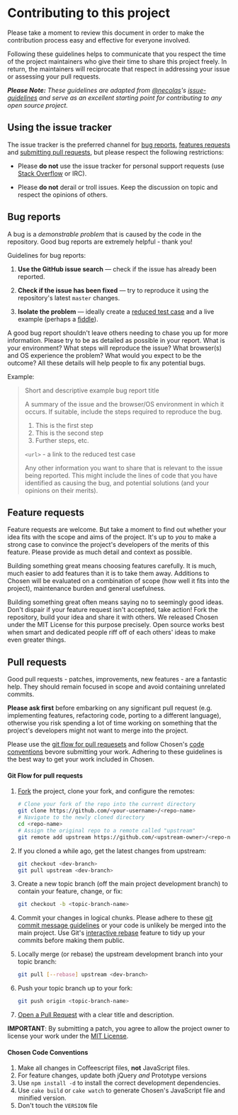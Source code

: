 # Contributing to this project

Please take a moment to review this document in order to make the contribution
process easy and effective for everyone involved.

Following these guidelines helps to communicate that you respect the time of
the project maintainers who give their time to share this project freely. 
In return, the maintainers will reciprocate that respect in addressing your 
issue or assessing your pull requests.

_**Please Note:** These guidelines are adapted from [@necolas](https://github.com/necolas)'s 
[issue-guidelines](https://github.com/necolas/issue-guidelines) and serve as
an excellent starting point for contributing to any open source project._


## Using the issue tracker

The issue tracker is the preferred channel for [bug reports](#bugs),
[features requests](#features) and [submitting pull
requests](#pull-requests), but please respect the following restrictions:

* Please **do not** use the issue tracker for personal support requests (use
  [Stack Overflow](http://stackoverflow.com) or IRC).

* Please **do not** derail or troll issues. Keep the discussion on topic and
  respect the opinions of others.


<a name="bugs"></a>
## Bug reports

A bug is a _demonstrable problem_ that is caused by the code in the repository.
Good bug reports are extremely helpful - thank you!

Guidelines for bug reports:

1. **Use the GitHub issue search** &mdash; check if the issue has already been
   reported.

2. **Check if the issue has been fixed** &mdash; try to reproduce it using the
   repository's latest `master` changes.

3. **Isolate the problem** &mdash; ideally create a [reduced test
   case](http://css-tricks.com/6263-reduced-test-cases/) and a live example 
   (perhaps a [fiddle](http://jsfiddle.net)).

A good bug report shouldn't leave others needing to chase you up for more
information. Please try to be as detailed as possible in your report. What is
your environment? What steps will reproduce the issue? What browser(s) and OS
experience the problem? What would you expect to be the outcome? All these
details will help people to fix any potential bugs.

Example:

> Short and descriptive example bug report title
>
> A summary of the issue and the browser/OS environment in which it occurs. If
> suitable, include the steps required to reproduce the bug.
>
> 1. This is the first step
> 2. This is the second step
> 3. Further steps, etc.
>
> `<url>` - a link to the reduced test case
>
> Any other information you want to share that is relevant to the issue being
> reported. This might include the lines of code that you have identified as
> causing the bug, and potential solutions (and your opinions on their
> merits).


<a name="features"></a>
## Feature requests

Feature requests are welcome. But take a moment to find out whether your idea
fits with the scope and aims of the project. It's up to *you* to make a strong
case to convince the project's developers of the merits of this feature. Please
provide as much detail and context as possible.

Building something great means choosing features carefully. It is much, much 
easier to add features than it is to take them away. Additions to Chosen
will be evaluated on a combination of scope (how well it fits into the project),
maintenance burden and general usefulness.

Building something great often means saying no to seemingly good ideas. Don't 
dispair if your feature request isn't accepted, take action! Fork the 
repository, build your idea and share it with others. We released Chosen under
the MIT License for this purpose precisely. Open source works best when smart 
and dedicated people riff off of each others' ideas to make even greater things. 



<a name="pull-requests"></a>
## Pull requests

Good pull requests - patches, improvements, new features - are a fantastic help. 
They should remain focused in scope and avoid containing unrelated commits.

**Please ask first** before embarking on any significant pull request (e.g.
implementing features, refactoring code, porting to a different language),
otherwise you risk spending a lot of time working on something that the
project's developers might not want to merge into the project.

Please use the [git flow for pull requesets](#git-flow) and follow Chosen's 
[code conventions](#code-conventions) bevore submitting your work. Adhering to 
these guidelines is the best way to get your work included in Chosen.

<a name="git-flow"></a>
#### Git Flow for pull requests

1. [Fork](http://help.github.com/fork-a-repo/) the project, clone your fork,
   and configure the remotes:

   ```bash
   # Clone your fork of the repo into the current directory
   git clone https://github.com/<your-username>/<repo-name>
   # Navigate to the newly cloned directory
   cd <repo-name>
   # Assign the original repo to a remote called "upstream"
   git remote add upstream https://github.com/<upstream-owner>/<repo-name>
   ```

2. If you cloned a while ago, get the latest changes from upstream:

   ```bash
   git checkout <dev-branch>
   git pull upstream <dev-branch>
   ```

3. Create a new topic branch (off the main project development branch) to
   contain your feature, change, or fix:

   ```bash
   git checkout -b <topic-branch-name>
   ```

4. Commit your changes in logical chunks. Please adhere to these [git commit
   message guidelines](http://tbaggery.com/2008/04/19/a-note-about-git-commit-messages.html)
   or your code is unlikely be merged into the main project. Use Git's
   [interactive rebase](https://help.github.com/articles/interactive-rebase)
   feature to tidy up your commits before making them public.

5. Locally merge (or rebase) the upstream development branch into your topic branch:

   ```bash
   git pull [--rebase] upstream <dev-branch>
   ```

6. Push your topic branch up to your fork:

   ```bash
   git push origin <topic-branch-name>
   ```

7. [Open a Pull Request](https://help.github.com/articles/using-pull-requests/)
    with a clear title and description.

**IMPORTANT**: By submitting a patch, you agree to allow the project owner to
license your work under the [MIT License](http://en.wikipedia.org/wiki/MIT_License).

<a name="code-conventions"></a>
#### Chosen Code Conventions

1. Make all changes in Coffeescript files, **not** JavaScript files.
2. For feature changes, update both jQuery *and* Prototype versions
3. Use `npm install -d` to install the correct development dependencies.
4. Use `cake build` or `cake watch` to generate Chosen's JavaScript file 
   and minified version.
5. Don't touch the `VERSION` file
